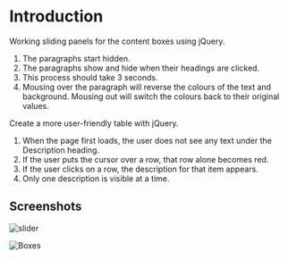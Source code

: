 # Introduction

Working sliding panels for the content boxes using jQuery.
1. The paragraphs start hidden.
2. The paragraphs show and hide when their headings are clicked.
3. This process should take 3 seconds.
4. Mousing over the paragraph will reverse the colours of the text and background. Mousing out will switch the colours back to their original values.

Create a more user-friendly table with jQuery.
1. When the page first loads, the user does not see any text under the Description heading.
2. If the user puts the cursor over a row, that row alone becomes red.
3. If the user clicks on a row, the description for that item appears.
4. Only one description is visible at a time.

## Screenshots

![slider](https://user-images.githubusercontent.com/58306478/119065439-85c8af00-b9ab-11eb-9ace-f066361f76cd.png)


![Boxes](https://user-images.githubusercontent.com/58306478/119065441-86f9dc00-b9ab-11eb-98af-e42875d2385f.png)
